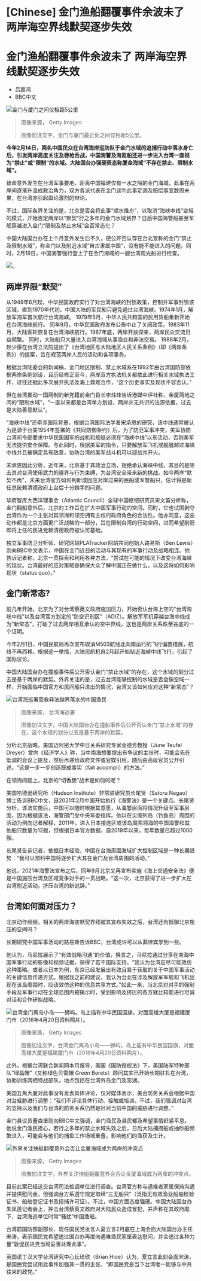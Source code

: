 # [Chinese] 金门渔船翻覆事件余波未了 两岸海空界线默契逐步失效

#  金门渔船翻覆事件余波未了 两岸海空界线默契逐步失效

  * 吕嘉鸿 
  * BBC中文 


![金门与厦门之间仅相距5公里](_132678821_gettyimages-1630674893.jpg)

> 图像来源，  Getty Images
>
> 图像加注文字，金门与厦门最近处之间仅相距5公里。

**今年2月14日，两名中国民众在台湾海岸巡防队于金门水域的追捕行动中落水身亡后，引发两岸高度关注及唇枪舌战，中国海警及海监船还进一步进入台湾一直视为“禁止”或“限制”的水域。大陆国台办强硬表态称厦金海域“不存在禁止、限制水域”。**

致命意外发生在台湾军事要地，距离中国福建仅有一水之隔的金门海域，此事在两岸间逐渐升温成政治角力，双方各派代表在金门谈判此事定调及赔偿事宜数周未果，在台湾亦引起舆论激烈的辩论。

不过，国际各界关注的是，北京是否会将此事“顺水推舟”，以取消“海峡中线”空域的模式，开始否定两岸以“默契”行之多年的金门水域划界？日后中国海警船甚至军舰穿越进入金门“限制及禁止水域”会否常态化？

中国大陆国台办在上个月意外发生后不久，便公开否认存在台北宣称的金门“禁止及限制水域”，称金门以及附近水域“自古隶属中国”，没有能不能进入的问题。同时，2月19日，中国海警强行登上了在金门海域的一艘台湾观光船进行检查。

![。](_132879967_kinmenseaconflict.png)

##  两岸界限“默契”

从1949年6月起，中华民国政府实行了对台湾海峡的封锁政策，控制并军事封锁该区域。直到1970年代初，中国大陆的军民船只避免通过台湾海峡。1974年1月，解放军海军首次航行台湾海峡。 1979年5月，中华人民共和国的民用货船重新开始在台湾海峡航行。 同年9月，中华民国政府发布公告中止了关闭政策。1983年11月，大陆客轮恢复在台湾海峡航行。1987年底，两岸开放探亲，两岸民众交流日益频繁。 同时，大陆船只大量进入台湾海域从事渔业和非法交易。 1988年2月，赵少康在台湾立法院提出了《台湾地区与大陆地区人民关系条例》（即《两岸条例》）的提案，旨在规范两岸人民的活动和各项事务。

根据台湾陆委会的新闻稿，金门地区限制、禁止水域系在1992年由台湾国防部依据两岸条例划设，且历经修正至今，两岸双方执法机关都依此进行相关水域执法工作，过往还据此多次展开执法及海上救难合作，“这个历史事实及现状不容否认。”

但在台湾推动一国两制的新党籍前金门县长李炷烽告诉港媒中评社称，金厦两地之间的“限制水域”，“一直以来都是台湾单方划设，两岸并无共识的法源依据，过去是大陆善意默认”。

“海峡中线”还牵涉国际背景，根据台湾国际法学者宋承恩的研究，该中线通常被认为是源于台美1954年签署的《共同防御条约》后，为了防范军事冲突，美军协防台湾司令部要求中华民国国军的战机和舰艇必须在“海峡中线”以东活动，否则美军无法提供安全保障。与此同时，根据美军的指令，只要解放军飞机或舰艇越过海峡中线并且被确定具有敌意，协防台湾的美军战斗机可以迎战并开火。


宋承恩因此分析，近年来，北京基于其政治立场，拒绝承认海峡中线，其目的是除去其对台湾使用武力的疆界与行为束缚，为台湾安全带来新的挑战。如今两岸“默契不再”，未来台湾官方如何判断或回应对岸过来的民船或军警船只，估计将是新任总统赖清德政府上台后十分棘手的问题。

华府智库大西洋理事会（Atlantic Council）全球中国枢纽研究员宋文笛分析称，金门翻船意外后，北京的工作旨在扩大中国军事行动的空间。同时，它也试图剥夺台湾作为一个主张对其领海和领空拥有主权的政府角色的合法性。他亦同意，这些动作都是北京方面更广泛战略的一部分，旨在限制台湾的行动空间，进而希望削弱即将上任的民进党赖清德政府被认可基础。

独立军事防卫分析师、研究网站PLATracker网站共同创始人路易斯（Ben Lewis）则向BBC中文表示，中国在金门近日的活动与其现有的军事行动及战略相连。他告诉记者称，北京一贯探索和利用各种方法，“尝试在可能的情况下改变台湾海峡的现状。台湾最好的应对策略是确保大众了解中国正在做什么，以及这将如何影响现状（status quo）。”

##  金门新常态?

前几年开始，北京为了对台湾蔡英文政府施加压力，开始否认台海上空的“台湾海峡中线”以及台湾官方划定的“防空识别区”（ADIZ）。解放军军机穿越台海中线成为“新常态”，打破了过去两岸相互承认的空中界线，这也是两岸关系跌至谷底的一个证明。

今年2月1日，中国民航局再次宣布取消M503航线北向南运行的飞行偏置措施，航线不再西移。根据这一举措，大陆民航机自2月起开始贴近海峡中线飞行，引起了国际议论。

中国大陆国台办在撞船事件后公开否认金门“禁止水域”的存在，这个水域的划分过去是基于两岸的默契。外界关注的是，过去台湾能够控制的水域是否会像空域一样，开始面临中国官方和民间船只进出的情况，台湾又该如何应对这种“新常态”？

![台湾海巡署营救非法越界落水的中国渔民](_132879968_p0hc11zx.jpg)

> 图像来源，  台湾海巡署
>
> 图像加注文字，中国大陆国台办在撞船事件后公开否认金门“禁止水域”的存在，这个水域的划分过去是基于两岸的默契。

分析北京战略，美国迈阿密大学中日关系研究专家金德芳教授（June Teufel Dreyer）曾向《经济学人》称，当中南海想要提出有争议的主张时，可能会先在低调的会议上提及，然后再递给政府文件或官媒引用，随后由高级官员公开引述。“这是一步一步创造既成事实（fait accompli）的方法。”

在领海问题上，北京的“切香肠”战术是如何的呢？

美国哈德逊研究所（Hudson Institute）非常驻研究员长尾贤（Satoru Nagao）博士告诉BBC中文，自2021年2月中国开始执行《海警法》是一个关键点。长尾贤分析，该法实施后，中国可以随时根据其意愿，从海警层面将情况升级至军事层面，因为根据该法，海警部门受中央军委指挥。他以在尖阁列岛（钓鱼岛）周围的活动为例向记者解释，2011年，进入日本接连区或该岛周围领海的中国海警和其他船只数量为12艘，但根据日本官方数据，自2019年以来，每年数量已超过1000艘。

长尾贤告诉记者，依据日本经验，中国在台海周围海域扩大控制区域是一种长期趋势：“我可以预料中国将逐步扩大其在金门及台湾周围的活动。”

他说，2021年海警法宣布之后，同年9月北京又再宣布实施《海上交通安全法》便是中国施压台湾及区域竞争对手的一贯战略。“这一次，北京获得了进一步扩大在台湾附近活动，挤压台湾的新说辞。”

##  台湾如何面对压力？

北京动作频频，相关的两岸海空默契界线被其宣布失效之后，台湾还有抵御北京施压的空间吗？

长期研究中国军事活动的路易斯告诉BBC，台湾或许可以从菲律宾学到一些。

他认为，马尼拉展示了“有效战略沟通”的价值，换言之，马尼拉通过分享在南海中国军事行动的影像和视频证据，获得了若干国际支持。“我认为台湾应尽可能效仿这种策略。或者以日本为例，东京已经发展出有效且易于获取的关于中国军事活动的关键信息传递方式。根据我之前的建议，我认为台北在涉及解放军军舰和飞机出现在该岛周围时，应该效仿这种的信息共享方式。”如此一来，当北京对对手的强制手段及军事行动在全球范围内被揭示时，受到影响及挤压的各方就比较能进行坦诚对话和合作研拟战略。

![台湾金门离岛小岛——狮屿。岛上插有中华民国国旗，对面高楼大厦是福建厦门市（2018年4月20日资料照片）。](_131019743_gettyimages-949089234.jpg)

> 图像来源，  Getty Images
>
> 图像加注文字，台湾金门离岛小岛——狮屿。岛上插有中华民国国旗，对面高楼大厦是福建厦门市（2018年4月20日资料照片）。

此外，根据台湾联合新闻网本月报导，美国《国防授权法》下，美国陆军特种部队“绿扁帽”（又称绿色贝雷帽 Green Berets）顾问其实已开始长期驻扎在台湾，协助训练两栖特战部队，地点包括在台湾外岛金门及澎湖。

美国五角大厦对此事没有发表具体评论，仅对媒体表示，美台防务关系会根据中国对台威胁进行调整：“我们不评论具体行动、接触或培训。不过，我们强调对台湾的支持以及我们与台湾的防务关系仍然是针对当前中国的威胁进行调整。”

金门县议员董森堡则向BBC中文强调，金门渔民及县民都及希望事情赶紧平息。他说金门渔民担心，若行之多年的禁止水域失效之后，日后大陆捕捞船或抽砂船频繁进入，可能会与他们的捕鱼工作场域重叠，影响他们的渔获及生计。

![外界关注快艇翻覆意外会否让金厦海域成为两岸的冲突点](_132678824_gettyimages-1426945106.jpg)

> 图像来源，  Getty Images
>
> 图像加注文字，外界关注快艇翻覆意外会否让金厦海域成为两岸的冲突点。

目前此案已经送交台湾司法检调单位进行调查。台湾官方称与遇难者家属保持沟通并提供慰问金，但强调台方系遵守规定取缔“三无船只”（泛指无有效渔业船舶检验证书、船舶登记证书及捞捕许可证）。不过，中国方面态度强硬。中国大陆国台办朱凤莲记者会上，抨击台湾蔡英文政府对大陆民众造成冒犯，并声称在其政府麾下，台湾海巡单位时常“骚扰”中国渔船。

台湾前国防部副部长、现任国民党发言人夏立言2月底在上海会面大陆国台办主任宋涛，表示国民党希望透过国台办再度向遇难渔民家属表达慰问，并会透过各种力量“敦促民进党当局妥善处理此事”。

英国诺丁汉大学台湾研究中心丘琦欣（Brian Hioe）认为，夏立言此刻会面宋涛，是国民党尝试用此事件加强其一贯的主张，“即国民党是当下台湾唯一能够与中共往来的政党。”


